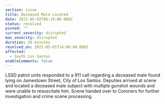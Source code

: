```yaml
---
section: issue
title: Deceased Male Located
date: 2021-05-02T06:19:00.000Z
status: resolved
pinned: ""
current_severity: disrupted
max_severity: disrupted
duration: 20 minutes
resolved_on: 2021-05-01T14:00:00.000Z
affected:
  - South Los Santos
enableComments: false
---
```

LSSD patrol units responded to a 911 call regarding a deceased male found lying on Jamestown Street, City of Los Santos. Deputies arrived at scene and located a deceased male subject with multiple gunshot wounds and were unable to resuscitate him. Scene handed over to Coroners for further investigation and crime scene processing.